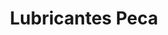 ---
title: "Lubricantes Peca"
url: /cochabamba/lubricantes-peca/
shop: reparación de automóviles
---